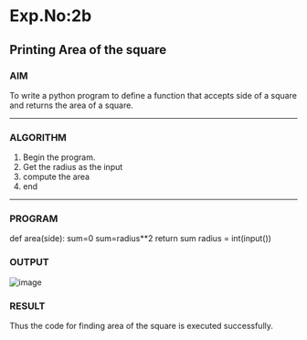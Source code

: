 # Exp.No:2b  
## Printing Area of the square

### AIM  
To write a python program to define a function that accepts side of a square and returns the area of a square.

---

### ALGORITHM

1. Begin the program.  
2. Get the radius as the input
3. compute the area
4. end 

---

### PROGRAM

def area(side):
    sum=0
    sum=radius**2
    return sum
radius = int(input())



### OUTPUT
![image](https://github.com/user-attachments/assets/2ffd897c-806d-4634-b093-1d70599fd08b)

### RESULT
Thus the code for finding area of the square is executed successfully.
